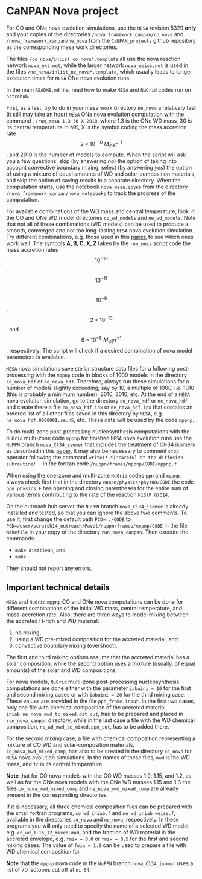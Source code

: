 # CaNPAN Nova project

For CO and ONe nova evolution simulations, use the ``MESA`` revision 5329 **only** and your copies of the directories ``/nova_framework_canpan/co_nova`` and  ``/nova_framework_canpan/ne_nova`` from the ``CaNPAN_projects`` github repository as the corresponding mesa work directories.

The files ``/co_nova/inlist_co_nova*.template`` all use the nova reaction network ``nova_ext.net``, while the larger network ``nova_weiss.net`` is used in the files ``/ne_nova/inlist_ne_nova*.template``, which usually leads to longer execution times for ``MESA`` ONe nova evolution runs. 

In the main ``README.md`` file, read how to make ``MESA`` and ``NuGrid`` codes run on ``astrohub``.

First, as a test, try to do in your mesa work directory ``ne_nova`` a relatively fast (it still may take an hour) ``MESA`` ONe nova evolution computation with the command ``./run_mesa 1.3 30 X 2010``, where 1.3 is the ONe WD mass, 30 is its central temperature in MK, X is the symbol coding the mass accretion rate $$2\times 10^{-10}\ M_\odot\mathrm{yr}^{-1}$$, and 2010 is the number of models to compute.
When the script will ask you a few questions, skip (by answering *no*) the option of taking into account convective boundary mixing, select (by answering *yes*) the option of using a mixture of equal amounts of WD and solar-composition materials, and skip the option of saving results in a separate directory. When the computation starts, use the notebook ``nova_mesa.ipynb`` from the directory ``/nova_framework_canpan/nova_notebooks`` to track the progress of the computation.

For available combinations of the WD mass and central temperature, look in the CO and ONe WD model directories ``co_wd_models`` and ``ne_wd_models``. Note that not all of these combinations (WD models)  can be used to produce a smooth, converged and not too long-lasting ``MESA`` nova evolution simulation. Try different combinations, e.g. those used in this [paper](https://ui.adsabs.harvard.edu/abs/2014MNRAS.442.2058D/abstract), to see which ones work well. The symbols **A, B, C, X, Z** taken by the ``run_mesa`` script code the mass accretion rates $$10^{-10}$$, $$10^{-11}$$, $$10^{-9}$$, $$2\times 10^{-10}$$, and $$6\times 10^{-8}\ M_\odot\mathrm{yr}^{-1}$$, respectively. The script will check if a desired combination of nova model parameters is available.

``MESA`` nova simulations save stellar structure data files for a following post-processing with the ``mppnp`` code in blocks of 1000 models in the directory ``co_nova_hdf`` or ``ne_nova_hdf``. Therefore, always run these simulations for a number of models slightly exceeding, say by 10, a multiple of 1000, i.e. 1010 (this is probably a minimum number), 2010, 3010, etc. At the end of a ``MESA`` nova evolution simulation, go to the directory ``co_nova_hdf`` or ``ne_nova_hdf`` and create there a file ``co_nova_hdf.idx`` or ``ne_nova_hdf.idx`` that contains an ordered list of all other files saved in this directory by ``MESA``, e.g. ``ne_nova_hdf.0000001.se.h5``, etc. These data will be used by the code ``mppnp``.

To do multi-zone post-processing nucleosynthesis computations with the ``NuGrid`` multi-zone code ``mppnp`` for finished ``MESA`` nova evolution runs use the ``NuPPN`` branch ``nova_Cl34_isomer`` that includes the treatment of Cl-34 isomers as described in this [paper](https://ui.adsabs.harvard.edu/abs/2020PhRvC.102b5801R/abstract). 
It may also be necessary to comment ``stop`` operator following the command ``write(*,*)'careful at the diffusion subroutine! '`` in the fortran code ``/nuppn/frames/mppnp/CODE/mppnp.f.``

When using the one-zone and multi-zone ``NuGrid`` codes ``ppn`` and ``mppnp``, always check first that in the directory ``nuppn/physics/phys08/CODE`` the code ``ppn_physics.F`` has opening and closing parentheses for the entire sum of various terms contributing to the rate of the reaction ``N13(P,G)O14``.

On the outreach hub server the ``NuPPN`` branch ``nova_Cl34_isomer`` is already installed and tested, so that you can ignore the above two comments. To use it, first change the default path ``PCD=../CODE`` to ``PCD=/user/scratch14_outreach/Pavel/nuppn/frames/mppnp/CODE`` in the file ``Makefile`` in your copy of the directory ``run_nova_canpan``. Then execute the commands

* ``make distclean``, and
* ``make``

They should not report any errors.

## Important technical details
``MESA`` and ``NuGrid`` ``mppnp`` CO and ONe nova computations can be done for different combinations of the initial WD mass, central temperature, and mass-accretion rate. Also, there are three ways to model mixing between the accreted H-rich and WD material: 

1. no mixing, 
2. using a WD pre-mixed composition for the accreted material, and 
3. convective boundary mixing (overshoot).

The first and third mixing options assume that the accreted material has a solar composition, while the second option uses a mixture (usually, of equal amounts) of the solar and WD compositions.

For nova models, ``NuGrid`` multi-zone post-processing nucleosynthesis computations are done either with the parameter ``iabuini = 10`` for the first and second mixing cases or with ``iabuini = 20`` for the third mixing case. These values are provided in the file ``ppn_frame.input``. In the first two cases, only one file with chemical composition of the accreted material, ``iniab_ne_nova_mwd_tc_mixed.dat_cut``, has to be prepared and placed in ``run_nova_canpan`` directory, while in the last case a file with the WD chemical composition, ``ne_wd_mwd_tc_mixed.ppn_cut``, has to be added there. 

For the second mixing case, a file with chemical composition representing a mixture of CO WD and solar-composition materials, ``co_nova_mwd_mixed_comp``, has also to be created in the directory ``co_nova`` for ``MESA`` nova evolution simulations. 
In the names of these files, ``mwd`` is the WD mass, and ``tc`` is its central temperature.

**Note** that for CO nova models with the CO WD masses 1.0, 1.15, and 1.2, as well as for the ONe nova models with the ONe WD masses 1.15 and 1.3
the files ``co_nova_mwd_mixed_comp`` and ``ne_nova_mwd_mixed_comp`` are already present in the corresponding directories.

If it is necessary, all three chemical composition files can be prepared with the small fortran programs, ``co_wd_iniab.f`` and ``ne_wd_iniab_weiss.f``, available in the directories ``co_nova`` and ``ne_nova``, respectively. In these programs you will only need to specify the name of a selected WD model, e.g. ``co_wd_1.15_12_mixed.mod``, and the fraction of WD material in the accreted envelope, e.g. ``fmix = 0.0`` or ``fmix = 0.5`` for the first and second mixing cases. The value of ``fmix = 1.0`` can be used to prepare a file with WD chemical composition for   

**Note** that the ``mppnp`` nova code in the ``NuPPN`` branch ``nova_Cl34_isomer`` uses a list of 70 isotopes cut off at ``ni 64``.